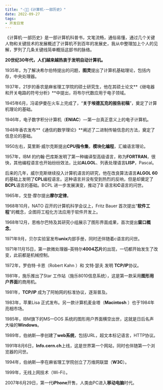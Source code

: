 ```yaml
---
title: "-📣📣《计算机·一部历史》"
date: 2022-09-27
tags: 
- 开发日常
---
```

《计算机·一部历史》是一部计算机科普书，文笔流畅，通俗易懂，通过几个关键人物和关键技术的发展概述了计算机不到百年的发展史，我从中整理加上个人的见解，罗列了几条关键线简单概括这部书的脉络。

**20世纪30年代，人们越来越热衷于发明自动计算机。**

1935年，为了解决希尔伯特提出的问题，**图灵**提出了计算机基础理论，包括内存，中央处理器。

1937年，21岁的香农是麻省理工学院的硕士研究生，他在其硕士论文**《继电器和开关电路的符号分析》**中提出，将布尔代数应用于电子领域。

1945年6月，冯诺伊曼在火车上完成了，“**关于埃德瓦克的报告初稿**”，奠定了计算机理论的基础。

1946年，电子数字积分计算机（**ENIAC**）—第一台真正意义上的电子计算机。

1948年香农发布**《通信的数学理论》**阐述了二进制传输信息的方法，奠定了信息论的基础。

1950左右，莫里斯·威尔克斯提出**CPU指令集**，**模块化编程**，汇编语言理论。

1957年，IBM 的约翰·巴库斯发明了第一种编译型高级语言，称为**FORTRAN**，很快，其他编程语言也开始纷纷效法，比如**ALGOL**、列表处理语言**LISP**，Pascal。

后来的几年，威尔克斯继续投入计算机语言的研究，他在改良算法语言**ALGOL 60**的基础上发明了**CPL**编程语言。这种语言并没有受到热烈的反响，但是却奠定了**BCPL**语言的基础。BCPL 进一步发展演变，推动了B 语言和**C**语言的问世。

1965年，戈登·摩尔提出**摩尔定律**。

1968年10月，NATO 召开的计算机科学会议上，Fritz Bauer 首次提出“**软件工程**”的概念，企图将工程化方法应用于软件开发上。

1968年12月，恩格尔巴特及其研究小组展示了图形界面成果，首次提出**窗口概念**。

1971年9月，贝尔实验室发布**unix**内部手册，同时还伴随着c语言的问世。

1971年11月15日，第一款微处理器–英特尔**4004芯片**的出现，一切都开始发生了改变，此前都是机械控制。

1972年，罗伯特·卡恩（Robert Kahn ）和 文特·瑟夫 发明 **TCP/IP**协议。

1981年，施乐推出了Star 工作站（施乐8010信息系统），这是第一款采用**图形用户界面**的商用机。

1981年，**TCP/IP** 成为了阿帕网的标准协议，逐渐普及。

1983年，苹果Lisa 正式发布。另一款计算机麦金塔（**Macintosh** ）也于1984年亮相市场。

1985年，IBM旗下的MS—DOS 系统的图形用户界面横空出世，这就是日后名声大噪的**Windows**。

1989年，伯纳斯—李创建了**web系统**，包括URL，超文本标记语言，HTTP协议。

1991年8月6日，**Info.cern.ch**上线，这是世界第一个网站，同时也伴随第一个浏览器的问世。

1994年，伯纳斯—李在麻省理工学院创立了万维网联盟（**W3C**）。

1999年，无线上网技术（Wi-Fi）。

2007年6月29日，第一代**iPhone**开售，人类由PC进入**移动电脑**时代。
